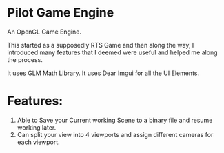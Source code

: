 # Pilot Game Engine

An OpenGL Game Engine.

This started as a supposedly RTS Game and then along the way, I introduced many features that I deemed were useful and helped me along the process.

It uses GLM Math Library.
It uses Dear Imgui for all the UI Elements.

# Features:

1. Able to Save your Current working Scene to a binary file and resume working later.
2. Can split your view into 4 viewports and assign different cameras for each viewport.

